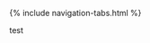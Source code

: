 <link rel="stylesheet" type="text/css" href="styles.css">

{% include navigation-tabs.html %} <!-- Include the shared navigation tabs -->

  <body>
  test
  </body>
